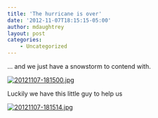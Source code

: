 ```yaml
---
title: 'The hurricane is over'
date: '2012-11-07T18:15:15-05:00'
author: mdaughtrey
layout: post
categories:
    - Uncategorized
---
```


… and we just have a snowstorm to contend with.

[![20121107-181500.jpg](/assets/uploads/2012/11/20121107-181500.jpg)](/assets/uploads/2012/11/20121107-181500.jpg)

Luckily we have this little guy to help us

[![20121107-181514.jpg](/assets/uploads/2012/11/20121107-181514.jpg)](/assets/uploads/2012/11/20121107-181514.jpg)
